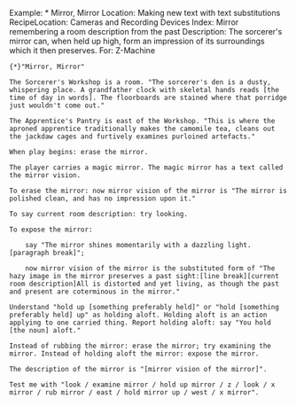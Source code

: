 Example: * Mirror, Mirror
Location: Making new text with text substitutions
RecipeLocation: Cameras and Recording Devices
Index: Mirror remembering a room description from the past
Description: The sorcerer's mirror can, when held up high, form an impression of its surroundings which it then preserves.
For: Z-Machine

  

``` inform7
{*}"Mirror, Mirror"

The Sorcerer's Workshop is a room. "The sorcerer's den is a dusty, whispering place. A grandfather clock with skeletal hands reads [the time of day in words]. The floorboards are stained where that porridge just wouldn't come out."

The Apprentice's Pantry is east of the Workshop. "This is where the aproned apprentice traditionally makes the camomile tea, cleans out the jackdaw cages and furtively examines purloined artefacts."

When play begins: erase the mirror.

The player carries a magic mirror. The magic mirror has a text called the mirror vision.

To erase the mirror: now mirror vision of the mirror is "The mirror is polished clean, and has no impression upon it."

To say current room description: try looking.

To expose the mirror:

	say "The mirror shines momentarily with a dazzling light.[paragraph break]";

	now mirror vision of the mirror is the substituted form of "The hazy image in the mirror preserves a past sight:[line break][current room description]All is distorted and yet living, as though the past and present are coterminous in the mirror."

Understand "hold up [something preferably held]" or "hold [something preferably held] up" as holding aloft. Holding aloft is an action applying to one carried thing. Report holding aloft: say "You hold [the noun] aloft."

Instead of rubbing the mirror: erase the mirror; try examining the mirror. Instead of holding aloft the mirror: expose the mirror.

The description of the mirror is "[mirror vision of the mirror]".

Test me with "look / examine mirror / hold up mirror / z / look / x mirror / rub mirror / east / hold mirror up / west / x mirror".
```

